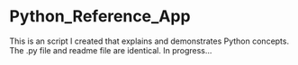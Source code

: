 # Python_Reference_App
This is an script I created that explains and demonstrates Python concepts.
The .py file and readme file are identical. 
In progress...
